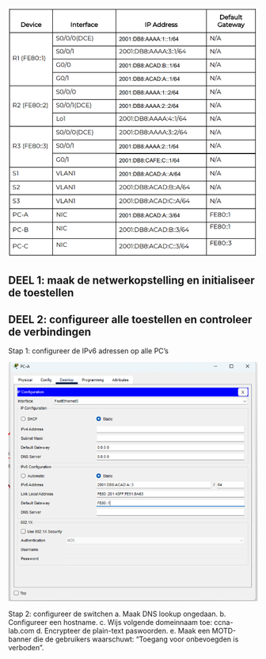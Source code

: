 ![](../Attachments/Pasted%20image%2020230226151148.png)

## DEEL 1: maak de netwerkopstelling en initialiseer de toestellen

## DEEL 2: configureer alle toestellen en controleer de verbindingen

Stap 1: configureer de IPv6 adressen op alle PC’s

![](../Attachments/Pasted%20image%2020230226152212.png)

Stap 2: configureer de switchen
a. Maak DNS lookup ongedaan.
b. Configureer een hostname.
c. Wijs volgende domeinnaam toe: ccna-lab.com
d. Encrypteer de plain-text paswoorden.
e. Maak een MOTD-banner die de gebruikers waarschuwt: “Toegang voor onbevoegden is verboden”.
